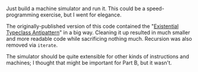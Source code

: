 Just build a machine simulator and run it. This could be a
speed-programming exercise, but I went for elegance.

The originally-published version of this code contained the
"[Existential Typeclass Antipattern](https://lukepalmer.wordpress.com/2010/01/24/haskell-antipattern-existential-typeclass/)"
in a big way. Cleaning it up resulted in much smaller and
more readable code while sacrificing nothing much. Recursion
was also removed via `iterate`.

The simulator should be quite extensible for other kinds of
instructions and machines; I thought that might be important
for Part B, but it wasn't.

